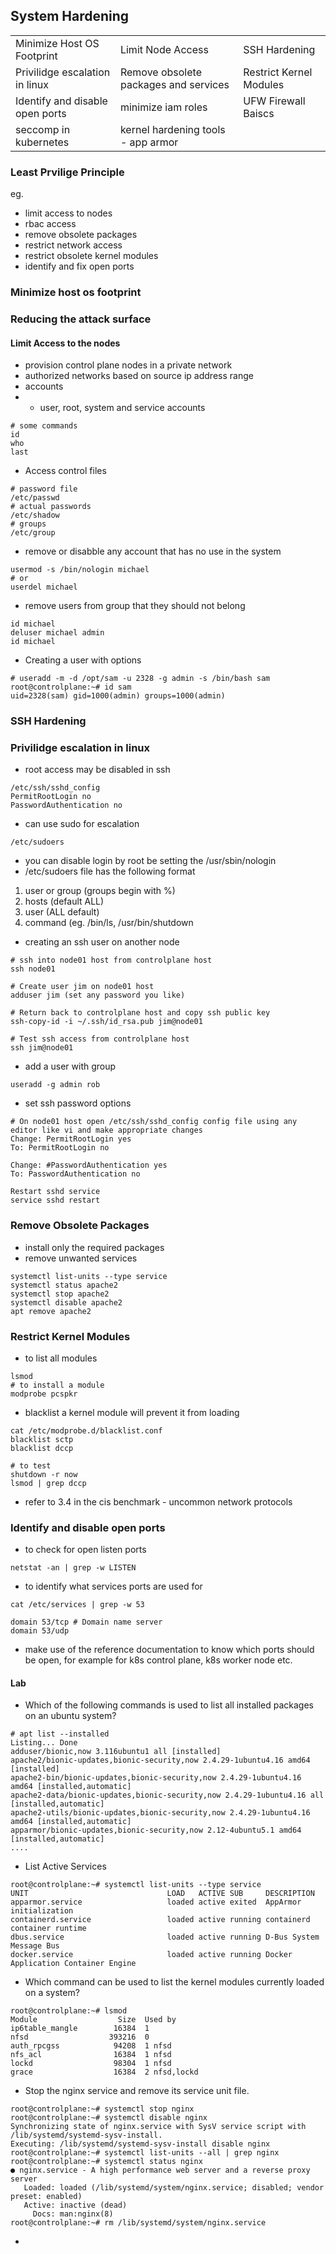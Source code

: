 ## System Hardening

|      |      |      |
| ---- | ---- | ---- |
|Minimize Host OS Footprint | Limit Node Access | SSH Hardening | 
|Privilidge escalation in linux | Remove obsolete packages and services | Restrict Kernel Modules| 
|Identify and disable open ports | minimize iam roles | UFW Firewall Baiscs | Restricting syscals using secomp |
|seccomp in kubernetes | kernel hardening tools - app armor | 

### Least Prvilige Principle

eg.
- limit access to nodes
- rbac access
- remove obsolete packages
- restrict network access
- restrict obsolete kernel modules
- identify and fix open ports

### Minimize host os footprint

### Reducing the attack surface

#### Limit Access to the nodes
- provision control plane nodes in a private network
- authorized networks based on source ip address range
- accounts
- - user, root, system and service accounts
```
# some commands
id 
who
last
```
- Access control files
```
# password file
/etc/passwd
# actual passwords
/etc/shadow
# groups
/etc/group
```
- remove or disabble any account that has no use in the system
```
usermod -s /bin/nologin michael
# or 
userdel michael
```
- remove users from group that they should not belong
```
id michael
deluser michael admin
id michael
```
- Creating a user with options
```
# useradd -m -d /opt/sam -u 2328 -g admin -s /bin/bash sam 
root@controlplane:~# id sam
uid=2328(sam) gid=1000(admin) groups=1000(admin)
```

### SSH Hardening

### Privilidge escalation in linux

- root access may be disabled in ssh
```
/etc/ssh/sshd_config
PermitRootLogin no
PasswordAuthentication no
```
- can use sudo for escalation
```
/etc/sudoers
```
- you can disable login by root be setting the /usr/sbin/nologin
- /etc/sudoers file has the following format
1. user or group (groups begin with %)
2. hosts (default ALL)
3. user (ALL default)
4. command (eg. /bin/ls, /usr/bin/shutdown

- creating an ssh user on another node
```
# ssh into node01 host from controlplane host
ssh node01

# Create user jim on node01 host
adduser jim (set any password you like)

# Return back to controlplane host and copy ssh public key
ssh-copy-id -i ~/.ssh/id_rsa.pub jim@node01

# Test ssh access from controlplane host
ssh jim@node01
```
- add a user with group
```
useradd -g admin rob
```
- set ssh password options
```
# On node01 host open /etc/ssh/sshd_config config file using any editor like vi and make appropriate changes
Change: PermitRootLogin yes
To: PermitRootLogin no

Change: #PasswordAuthentication yes
To: PasswordAuthentication no

Restart sshd service
service sshd restart
```

### Remove Obsolete Packages
- install only the required packages
- remove unwanted services
```
systemctl list-units --type service
systemctl status apache2
systemctl stop apache2
systemctl disable apache2
apt remove apache2
```

### Restrict Kernel Modules
- to list all modules
```
lsmod
# to install a module
modprobe pcspkr

```
- blacklist a kernel module will prevent it from loading
```
cat /etc/modprobe.d/blacklist.conf
blacklist sctp
blacklist dccp

# to test
shutdown -r now
lsmod | grep dccp
```
- refer to 3.4 in the cis benchmark - uncommon network protocols

### Identify and disable open ports
- to check for open listen ports
```
netstat -an | grep -w LISTEN
```
- to identify what services ports are used for 
```
cat /etc/services | grep -w 53

domain 53/tcp # Domain name server
domain 53/udp
```
- make use of the reference documentation to know which ports should be open, for example for k8s control plane, k8s worker node etc.

#### Lab
- Which of the following commands is used to list all installed packages on an ubuntu system?
```
# apt list --installed
Listing... Done
adduser/bionic,now 3.116ubuntu1 all [installed]
apache2/bionic-updates,bionic-security,now 2.4.29-1ubuntu4.16 amd64 [installed]
apache2-bin/bionic-updates,bionic-security,now 2.4.29-1ubuntu4.16 amd64 [installed,automatic]
apache2-data/bionic-updates,bionic-security,now 2.4.29-1ubuntu4.16 all [installed,automatic]
apache2-utils/bionic-updates,bionic-security,now 2.4.29-1ubuntu4.16 amd64 [installed,automatic]
apparmor/bionic-updates,bionic-security,now 2.12-4ubuntu5.1 amd64 [installed,automatic]
....
```
- List Active Services
```
root@controlplane:~# systemctl list-units --type service
UNIT                               LOAD   ACTIVE SUB     DESCRIPTION                                
apparmor.service                   loaded active exited  AppArmor initialization                    
containerd.service                 loaded active running containerd container runtime               
dbus.service                       loaded active running D-Bus System Message Bus                   
docker.service                     loaded active running Docker Application Container Engine   
```
- Which command can be used to list the kernel modules currently loaded on a system?
```
root@controlplane:~# lsmod
Module                  Size  Used by
ip6table_mangle        16384  1
nfsd                  393216  0
auth_rpcgss            94208  1 nfsd
nfs_acl                16384  1 nfsd
lockd                  98304  1 nfsd
grace                  16384  2 nfsd,lockd
```
- Stop the nginx service and remove its service unit file.
```
root@controlplane:~# systemctl stop nginx
root@controlplane:~# systemctl disable nginx
Synchronizing state of nginx.service with SysV service script with /lib/systemd/systemd-sysv-install.
Executing: /lib/systemd/systemd-sysv-install disable nginx
root@controlplane:~# systemctl list-units --all | grep nginx
root@controlplane:~# systemctl status nginx
● nginx.service - A high performance web server and a reverse proxy server
   Loaded: loaded (/lib/systemd/system/nginx.service; disabled; vendor preset: enabled)
   Active: inactive (dead)
     Docs: man:nginx(8)
root@controlplane:~# rm /lib/systemd/system/nginx.service
```
- 



